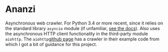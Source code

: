 # Ananzi
Asynchronous web crawler. For Python 3.4 or more recent, since it relies on the standard library `asyncio` module (if unfamiliar, [see the docs](https://docs.python.org/3.4/library/asyncio.html)). Also uses the asynchronous HTTP client functionality in the third-party module `aiohttp`. The `aiohttp`[github page](https://docs.python.org/3.4/library/asyncio.html) has a crawler in their example code from which I got a bit of guidance for this project.

